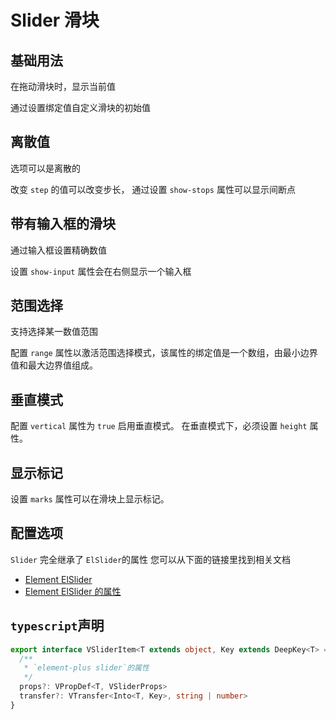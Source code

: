 # Slider 滑块

## 基础用法

在拖动滑块时，显示当前值

通过设置绑定值自定义滑块的初始值


<demo src="../../examples/api/slider/basic.tsx" />

## 离散值

选项可以是离散的

改变 `step` 的值可以改变步长， 通过设置 `show-stops` 属性可以显示间断点

<demo src="../../examples/api/slider/step.tsx" />


## 带有输入框的滑块

通过输入框设置精确数值

设置 `show-input` 属性会在右侧显示一个输入框

<demo src="../../examples/api/slider/input.tsx" />

## 范围选择

支持选择某一数值范围

配置 `range` 属性以激活范围选择模式，该属性的绑定值是一个数组，由最小边界值和最大边界值组成。

<demo src="../../examples/api/slider/range.tsx" />

## 垂直模式

配置 `vertical` 属性为 `true` 启用垂直模式。 在垂直模式下，必须设置 `height` 属性。

<demo src="../../examples/api/slider/vertical.tsx" />

## 显示标记

设置 `marks` 属性可以在滑块上显示标记。

<demo src="../../examples/api/slider/marks.tsx" />


## 配置选项

`Slider` 完全继承了 `ElSlider`的属性 您可以从下面的链接里找到相关文档
- [Element ElSlider ](https://element-plus.org/zh-CN/component/slider.html)
- [Element ElSlider  的属性](https://element-plus.org/zh-CN/component/slider.html#%E5%B1%9E%E6%80%A7)


## `typescript`声明

```typescript
export interface VSliderItem<T extends object, Key extends DeepKey<T> = DeepKey<T>> extends VBaseItem<T, Key> {
  /**
   * `element-plus slider`的属性
   */
  props?: VPropDef<T, VSliderProps>
  transfer?: VTransfer<Into<T, Key>, string | number>
}
```
